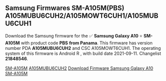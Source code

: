 <h2>Samsung Firmwares SM-A105M(PBS) A105MUBU6CUH2/A105MOWT6CUH1/A105MUBU6CUH1</h2>
Download the Samsung firmware for the ✅ <strong>Samsung Galaxy A10 </strong> ⭐ <strong>SM-A105M</strong> with product code <strong>PBS</strong> <strong> from Panama</strong>. This firmware has version number PDA <strong>A105MUBU6CUH2</strong> and CSC A105MOWT6CUH1. The operating system of this firmware is Android R , with build date 2021-09-11. Changelist <strong>21848546</strong>.


[SM-A105M](https://samfirm.shop/samsung/model/SM-A105M)
[A105MUBU6CUH2](https://samfirm.shop/samsung/pda/A105MUBU6CUH2)
[Download Firmware Samsung Galaxy A10 SM-A105M](https://samfirm.shop/samsung/firmware/455173)
